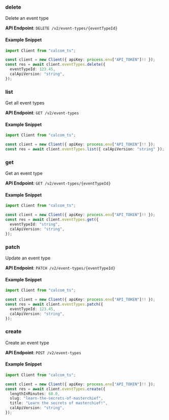
### delete <a name="delete"></a>
Delete an event type



**API Endpoint**: `DELETE /v2/event-types/{eventTypeId}`

#### Example Snippet

```typescript
import Client from "calcom_ts";

const client = new Client({ apiKey: process.env["API_TOKEN"]!! });
const res = await client.eventTypes.delete({
  eventTypeId: 123.45,
  calApiVersion: "string",
});
```

### list <a name="list"></a>
Get all event types



**API Endpoint**: `GET /v2/event-types`

#### Example Snippet

```typescript
import Client from "calcom_ts";

const client = new Client({ apiKey: process.env["API_TOKEN"]!! });
const res = await client.eventTypes.list({ calApiVersion: "string" });
```

### get <a name="get"></a>
Get an event type



**API Endpoint**: `GET /v2/event-types/{eventTypeId}`

#### Example Snippet

```typescript
import Client from "calcom_ts";

const client = new Client({ apiKey: process.env["API_TOKEN"]!! });
const res = await client.eventTypes.get({
  eventTypeId: "string",
  calApiVersion: "string",
});
```

### patch <a name="patch"></a>
Update an event type



**API Endpoint**: `PATCH /v2/event-types/{eventTypeId}`

#### Example Snippet

```typescript
import Client from "calcom_ts";

const client = new Client({ apiKey: process.env["API_TOKEN"]!! });
const res = await client.eventTypes.patch({
  eventTypeId: 123.45,
  calApiVersion: "string",
});
```

### create <a name="create"></a>
Create an event type



**API Endpoint**: `POST /v2/event-types`

#### Example Snippet

```typescript
import Client from "calcom_ts";

const client = new Client({ apiKey: process.env["API_TOKEN"]!! });
const res = await client.eventTypes.create({
  lengthInMinutes: 60.0,
  slug: "learn-the-secrets-of-masterchief",
  title: "Learn the secrets of masterchief!",
  calApiVersion: "string",
});
```

